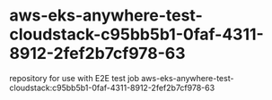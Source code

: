 # aws-eks-anywhere-test-cloudstack-c95bb5b1-0faf-4311-8912-2fef2b7cf978-63
repository for use with E2E test job aws-eks-anywhere-test-cloudstack:c95bb5b1-0faf-4311-8912-2fef2b7cf978-63
